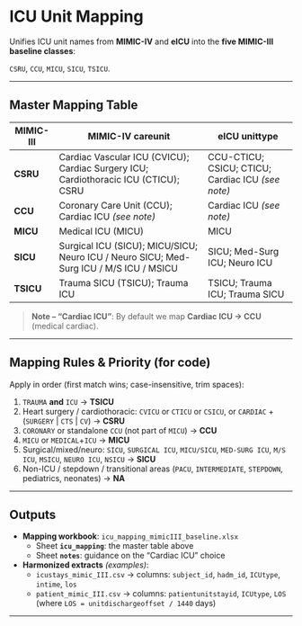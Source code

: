 # ICU Unit Mapping

Unifies ICU unit names from **MIMIC-IV** and **eICU** into the **five MIMIC-III baseline classes**:

`CSRU`, `CCU`, `MICU`, `SICU`, `TSICU`.


---

## Master Mapping Table

| MIMIC-III | MIMIC-IV careunit | eICU unittype |
|---|---|---|
| **CSRU** | Cardiac Vascular ICU (CVICU); Cardiac Surgery ICU; Cardiothoracic ICU (CTICU); CSRU | CCU-CTICU; CSICU; CTICU; Cardiac ICU *(see note)* |
| **CCU**  | Coronary Care Unit (CCU); Cardiac ICU *(see note)* | Cardiac ICU *(see note)* |
| **MICU** | Medical ICU (MICU) | MICU |
| **SICU** | Surgical ICU (SICU); MICU/SICU; Neuro ICU / Neuro SICU; Med-Surg ICU / M/S ICU / MSICU | SICU; Med-Surg ICU; Neuro ICU |
| **TSICU**| Trauma SICU (TSICU); Trauma ICU | TSICU; Trauma ICU; Trauma SICU |

> **Note – “Cardiac ICU”**: By default we map **Cardiac ICU → CCU** (medical cardiac).  
---

## Mapping Rules & Priority (for code)

Apply in order (first match wins; case-insensitive, trim spaces):

1. `TRAUMA` **and** `ICU` → **TSICU**  
2. Heart surgery / cardiothoracic: `CVICU` or `CTICU` or `CSICU`, or `CARDIAC` + (`SURGERY` \| `CTS` \| `CV`) → **CSRU**  
3. `CORONARY` or standalone `CCU` (not part of `MICU`) → **CCU**  
4. `MICU` or `MEDICAL`+`ICU` → **MICU**  
5. Surgical/mixed/neuro: `SICU`, `SURGICAL ICU`, `MICU/SICU`, `MED-SURG ICU`, `M/S ICU`, `MSICU`, `NEURO ICU`, `NSICU` → **SICU**  
6. Non-ICU / stepdown / transitional areas (`PACU`, `INTERMEDIATE`, `STEPDOWN`, pediatrics, neonates) → **NA**

---

## Outputs

- **Mapping workbook**: `icu_mapping_mimicIII_baseline.xlsx`  
  - Sheet **`icu_mapping`**: the master table above  
  - Sheet **`notes`**: guidance on the “Cardiac ICU” choice
- **Harmonized extracts** *(examples)*:
  - `icustays_mimic_III.csv` → columns: `subject_id`, `hadm_id`, `ICUtype`, `intime`, `los`
  - `patient_mimic_III.csv` → columns: `patientunitstayid`, `ICUtype`, `LOS` (where `LOS = unitdischargeoffset / 1440` days)

---
